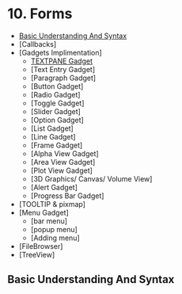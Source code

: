 # 10. Forms

- [Basic Understanding And Syntax](basic-understanding-and-syntax)
- [Callbacks]
- [Gadgets Implimentation]
    - [TEXTPANE Gadget](textpane-implimentation)
    - [Text Entry Gadget]
    - [Paragraph Gadget]
    - [Button Gadget]
    - [Radio Gadget]
    - [Toggle Gadget]
    - [Slider Gadget]
    - [Option Gadget]
    - [List Gadget]
    - [Line Gadget]
    - [Frame Gadget]
    - [Alpha View Gadget]
    - [Area View Gadget]
    - [Plot View Gadget]
    - [3D Graphics/ Canvas/ Volume View]
    - [Alert Gadget]
    - [Progress Bar Gadget]
- [TOOLTIP & pixmap]
- [Menu Gadget]
    - [bar menu]
    - [popup menu]
    - [Adding menu]
- [FileBrowser]
- [TreeView]

## Basic Understanding And Syntax